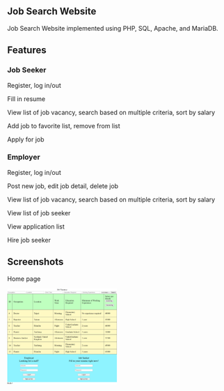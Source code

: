 ## Job Search Website
Job Search Website implemented using PHP, SQL, Apache, and MariaDB.

## Features
### Job Seeker
Register, log in/out

Fill in resume

View list of job vacancy, search based on multiple criteria, sort by salary

Add job to favorite list, remove from list

Apply for job

### Employer
Register, log in/out

Post new job, edit job detail, delete job

View list of job vacancy, search based on multiple criteria, sort by salary

View list of job seeker

View application list

Hire job seeker 

## Screenshots
Home page
<p>
<img src="screenshot/1.png" width="50%">
</p>
